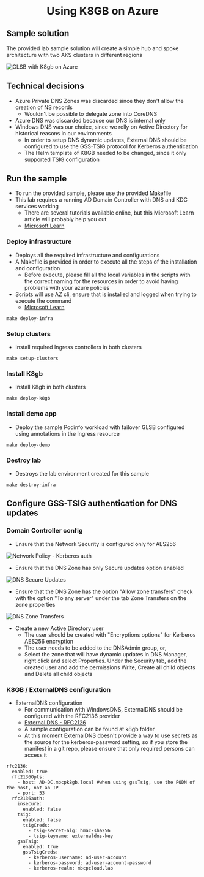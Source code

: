 <h1 align="center" style="margin-top: 0;">Using K8GB on Azure</h1>

## Sample solution

The provided lab sample solution will create a simple hub and spoke architecture with two AKS clusters in different regions

![GLSB with K8gb on Azure](/docs/examples/azure/images/k8gb_solution.png?raw=true "GLSB with K8gb on Azure")

## Technical decisions

* Azure Private DNS Zones was discarded since they don't allow the creation of NS records
    * Wouldn't be possible to delegate zone into CoreDNS
* Azure DNS was discarded because our DNS is internal only
* Windows DNS was our choice, since we relly on Active Directory for historical reasons in our environments
    * In order to setup DNS dynamic updates, External DNS should be configured to use the GSS-TSIG protocol for Kerberos authentication
    * The Helm template of K8GB needed to be changed, since it only supported TSIG configuration

## Run the sample

* To run the provided sample, please use the provided Makefile
* This lab requires a running AD Domain Controller with DNS and KDC services working
    * There are several tutorials available online, but this Microsoft Learn article will probably help you out 
    * [Microsoft Learn](https://learn.microsoft.com/en-us/windows-server/identity/ad-ds/deploy/install-active-directory-domain-services--level-100- "Install Active Directory")

### Deploy infrastructure
* Deploys all the required infrastructure and configurations
* A Makefile is provided in order to execute all the steps of the installation and configuration
    * Before execute, please fill all the local variables in the scripts with the correct naming for the resources in order to avoid having problems with your azure policies
* Scripts will use AZ cli, ensure that is installed and logged when trying to execute the command
    * [Microsoft Learn](https://learn.microsoft.com/en-us/cli/azure/install-azure-cli "Install AZ Cli")
```
make deploy-infra
```

### Setup clusters
* Install required Ingress controllers in both clusters
```
make setup-clusters
```

### Install K8gb
* Install K8gb in both clusters
```
make deploy-k8gb
```

### Install demo app
* Deploy the sample Podinfo workload with failover GLSB configured using annotations in the Ingress resource
```
make deploy-demo
```

### Destroy lab
* Destroys the lab environment created for this sample
```
make destroy-infra
```

## Configure GSS-TSIG authentication for DNS updates

### Domain Controller config

* Ensure that the Network Security is configured only for AES256

![Network Policy - Kerberos auth](/docs/examples/azure/images/LocalSecuryPolicyNetworkKerberos.png?raw=true "Network Policy - Kerberos auth")
* Ensure that the DNS Zone has only Secure updates option enabled

![DNS Secure Updates](/docs/examples/azure/images/DNSSecureUpdates.png "DNS Secure Updates")
* Ensure that the DNS Zone has the option "Allow zone transfers" check with the option "To any server" under the tab Zone Transfers on the zone properties

![DNS Zone Transfers](/docs/examples/azure/images/DNSZoneTransfers.png "DNS Zone Transfers")

* Create a new Active Directory user
    * The user should be created with "Encryptions options" for Kerberos AES256 encryption
    * The user needs to be added to the DNSAdmin group, or,
    * Select the zone that will have dynamic updates in DNS Manager, right click and select Properties. Under the Security tab, add the created user and add the permissions Write, Create all child objects and Delete all child objects

### K8GB / ExternalDNS configuration

* ExternalDNS configuration
    * For communication with WindowsDNS, ExternalDNS should be configured with the RFC2136 provider
    * [External DNS - RFC2126](https://github.com/kubernetes-sigs/external-dns/blob/master/docs/tutorials/rfc2136.md "RFC2136 documentation")
    * A sample configuration can be found at k8gb folder
    * At this moment ExternalDNS doesn't provide a way to use secrets as the source for the kerberos-password setting, so if you store the manifest in a git repo, please ensure that only required persons can access it
```
rfc2136:
  enabled: true
  rfc2136Opts:
    - host: AD-DC.mbcpk8gb.local #when using gssTsig, use the FQDN of the host, not an IP
    - port: 53
  rfc2136auth:
    insecure: 
      enabled: false
    tsig:
      enabled: false
      tsigCreds:
        - tsig-secret-alg: hmac-sha256
        - tsig-keyname: externaldns-key
    gssTsig:
      enabled: true
      gssTsigCreds:
        - kerberos-username: ad-user-account
        - kerberos-password: ad-user-account-password
        - kerberos-realm: mbcpcloud.lab
```
 